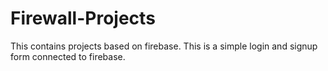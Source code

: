 # Firewall-Projects
This contains projects based on firebase.
This is a simple login and signup form connected to firebase.
